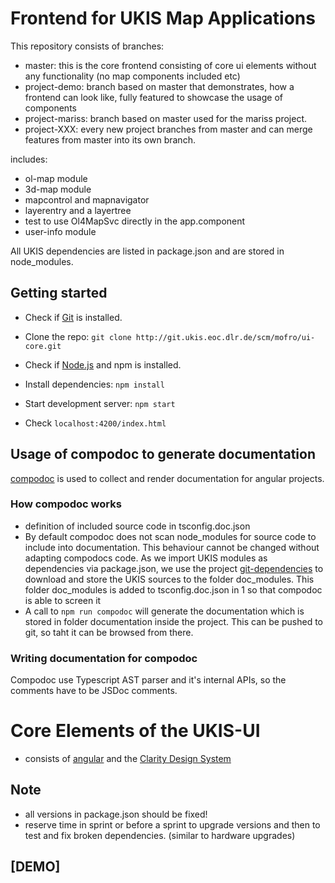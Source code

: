 # Frontend for UKIS Map Applications

This repository consists of branches: 
- master: this is the core frontend consisting of core ui elements without any functionality (no map components included etc)
- project-demo: branch based on master that demonstrates, how a frontend can look like, fully featured to showcase the usage of components
- project-mariss: branch based on master used for the mariss project. 
- project-XXX: every new project branches from master and can merge features from master into its own branch. 



includes:
- ol-map module
- 3d-map module
- mapcontrol and mapnavigator
- layerentry and a layertree
- test to use Ol4MapSvc directly in the app.component
- user-info module

All UKIS dependencies are listed in package.json and are stored in node_modules. 


## Getting started
- Check if [Git](https://git-scm.com/) is installed.
- Clone the repo: `git clone http://git.ukis.eoc.dlr.de/scm/mofro/ui-core.git`
- Check if [Node.js](https://nodejs.org/) and npm is installed.
- Install dependencies: `npm install`

- Start development server: `npm start`
- Check `localhost:4200/index.html`


## Usage of compodoc to generate documentation
[compodoc](https://github.com/compodoc/compodoc) is used to collect and render documentation for angular projects. 

### How compodoc works 

* definition of included source code in tsconfig.doc.json
* By default compodoc does not scan node_modules for source code to include into documentation. This behaviour cannot be changed without adapting compodocs code. As we import UKIS modules as dependencies via package.json, we use the project [git-dependencies](http://git.ukis.eoc.dlr.de/scm/admin/npm-git-dependencies.git) to download and store the UKIS sources to the folder doc_modules. This folder doc_modules is added to tsconfig.doc.json in 1 so that compodoc is able to screen it
* A call to `npm run compodoc` will generate the documentation which is stored in folder documentation inside the project. This can be pushed to git, so taht it can be browsed from there. 

### Writing documentation for compodoc

Compodoc use Typescript AST parser and it's internal APIs, so the comments have to be JSDoc comments. 

# Core Elements of the UKIS-UI
- consists of [angular](https://angular.io/) and the [Clarity Design System](https://vmware.github.io/clarity/)


## Note
- all versions in package.json should be fixed! 
- reserve time in sprint or before a sprint to upgrade versions and then to test and fix broken dependencies. (similar to hardware upgrades)


## [DEMO]
